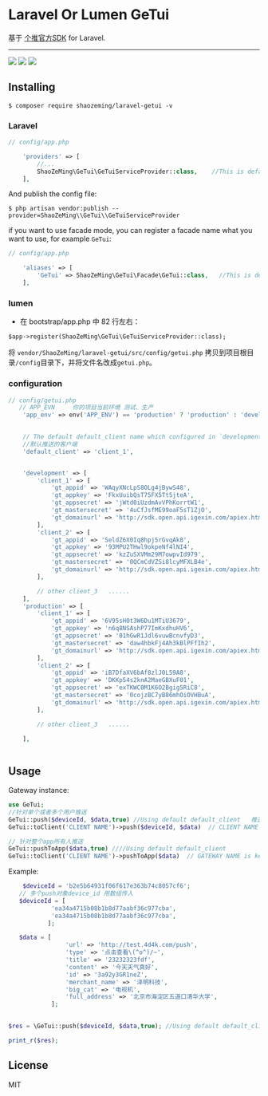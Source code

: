 # Laravel Or Lumen GeTui  

基于 [个推官方SDK](http://docs.getui.com/getui/server/php/start/)  for Laravel.


---
[![](https://travis-ci.org/ShaoZeMing/laravel-translate.svg?branch=master)](https://travis-ci.org/ShaoZeMing/laravel-getui) 
[![](https://img.shields.io/packagist/v/ShaoZeMing/laravel-translate.svg)](https://packagist.org/packages/shaozeming/laravel-getui) 
[![](https://img.shields.io/packagist/dt/ShaoZeMing/laravel-translate.svg)](https://packagist.org/packages/stichoza/shaozeming/laravel-getui)

## Installing

```shell
$ composer require shaozeming/laravel-getui -v
```
### Laravel



```php
// config/app.php

    'providers' => [
        //...
        ShaoZeMing\GeTui\GeTuiServiceProvider::class,    //This is default in laravel 5.5
    ],
```

And publish the config file: 

```shell
$ php artisan vendor:publish --provider=ShaoZeMing\\GeTui\\GeTuiServiceProvider
```

if you want to use facade mode, you can register a facade name what you want to use, for example `GeTui`: 

```php
// config/app.php

    'aliases' => [
        'GeTui' => ShaoZeMing\GeTui\Facade\GeTui::class,   //This is default in laravel 5.5
    ],
```

### lumen

- 在 bootstrap/app.php 中 82 行左右：
```
$app->register(ShaoZeMing\GeTui\GeTuiServiceProvider::class);
```
将 `vendor/ShaoZeMing/laravel-getui/src/config/getui.php` 拷贝到项目根目录`/config`目录下，并将文件名改成`getui.php`。

### configuration 

```php
// config/getui.php
   // APP_EVN     你的项目当前环境 测试、生产
    'app_env' => env('APP_ENV') == 'production' ? 'production' : 'development',

   
    // The default default_client name which configured in `development` or `production` section
    //默认推送的客户端
    'default_client' => 'client_1',


    'development' => [
        'client_1' => [
            'gt_appid' => 'WAqyXNcLpS8OLg4jBywS48',
            'gt_appkey' => 'FkxUuibQsT75FX5Tt5jteA',
            'gt_appsecret' => 'jWtd0iUzdmAvVPhKorrtW1',
            'gt_mastersecret' => '4uCfJsfME99oaF5sT1ZjO',
            'gt_domainurl' => 'http://sdk.open.api.igexin.com/apiex.htm',
        ],
        'client_2' => [
            'gt_appid' => 'SeldZ6X0Iq8hpj5rGvqAk8',
            'gt_appkey' => '93MPU2THwl9okpeNf4lNI4',
            'gt_appsecret' => 'kzZuSXVMm29M7owpvId979',
            'gt_mastersecret' => '0QCmCdVZSi8lcyMFXLB4e',
            'gt_domainurl' => 'http://sdk.open.api.igexin.com/apiex.htm',
        ],

        // other client_3   ......
    ],
    'production' => [
        'client_1' => [
            'gt_appid' => '6V95sH0t3W6Du1MTiU3679',
            'gt_appkey' => 'n6q8NSAshP77ImKxdhuHV6',
            'gt_appsecret' => '01hGwR1Jdl6vuwBcnvfyD3',
            'gt_mastersecret' => 'daw4hbkFj4Ah3kBlPFfIh2',
            'gt_domainurl' => 'http://sdk.open.api.igexin.com/apiex.htm',
        ],
        'client_2' => [
            'gt_appid' => 'iB7DfaXV6bAf8zlJ0L59A8',
            'gt_appkey' => 'DKKp54s2knA2MaeGBXuF01',
            'gt_appsecret' => 'exTKWC0M1K6O2Bgig5RiC8',
            'gt_mastersecret' => '0cojzBC7yB86mhOiOVHBuA',
            'gt_domainurl' => 'http://sdk.open.api.igexin.com/apiex.htm',
        ],

        // other client_3   ......

    ],
    
```


## Usage

Gateway instance:

```php
use GeTui;
//针对单个或者多个用户推送
GeTui::push($deviceId, $data,true) //Using default default_client   推送给默认的客户端
GeTui::toClient('CLIENT NAME')->push($deviceId, $data)  // CLIENT NAME is key name of `development` or `production`  configuration.  //自定义发送的客户端  

// 针对整个app所有人推送
GeTui::pushToApp($data,true) ////Using default default_client  
GeTui::toClient('CLIENT NAME')->pushToApp($data)  // GATEWAY NAME is key name of `development` or `production`  configuration.

```


Example:

```php
    $deviceId = 'b2e5b64931f06f617e363b74c8057cf6';
   // 多个push对象device_id 用数组传入
   $deviceId = [
            'ea34a4715b08b1b8d77aabf36c977cba',
            'ea34a4715b08b1b8d77aabf36c977cba',
           ];        

   $data = [
                'url' => 'http://test.4d4k.com/push',
                'type' => '点击查看\(^o^)/~',
                'title' => '23232323fdf',
                'content' => '今天天气真好',
                'id' => '3a92y3GR1neZ',
                'merchant_name' => '泽明科技',
                'big_cat' => '电视机',
                'full_address' => '北京市海淀区五道口清华大学',
            ];

 
$res = \GeTui::push($deviceId, $data,true); //Using default default_client

print_r($res);


```

## License

MIT
